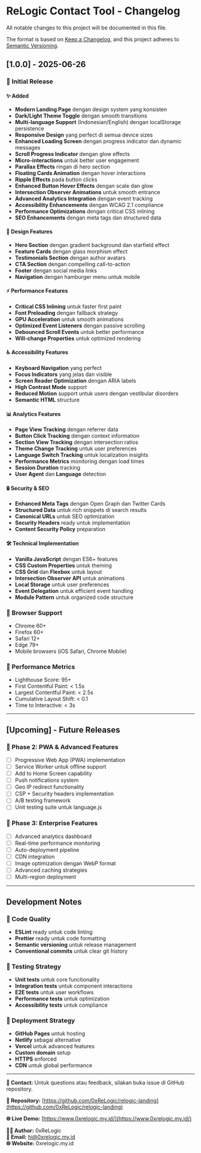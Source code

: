 # ReLogic Contact Tool - Changelog

All notable changes to this project will be documented in this file.

The format is based on [Keep a Changelog](https://keepachangelog.com/en/1.0.0/),
and this project adheres to [Semantic Versioning](https://semver.org/spec/v2.0.0.html).

## [1.0.0] - 2025-06-26

### 🎉 Initial Release

#### ✨ Added
- **Modern Landing Page** dengan design system yang konsisten
- **Dark/Light Theme Toggle** dengan smooth transitions
- **Multi-language Support** (Indonesian/English) dengan localStorage persistence
- **Responsive Design** yang perfect di semua device sizes
- **Enhanced Loading Screen** dengan progress indicator dan dynamic messages
- **Scroll Progress Indicator** dengan glow effects
- **Micro-interactions** untuk better user engagement
- **Parallax Effects** ringan di hero section
- **Floating Cards Animation** dengan hover interactions
- **Ripple Effects** pada button clicks
- **Enhanced Button Hover Effects** dengan scale dan glow
- **Intersection Observer Animations** untuk smooth entrance
- **Advanced Analytics Integration** dengan event tracking
- **Accessibility Enhancements** dengan WCAG 2.1 compliance
- **Performance Optimizations** dengan critical CSS inlining
- **SEO Enhancements** dengan meta tags dan structured data

#### 🎨 Design Features
- **Hero Section** dengan gradient background dan starfield effect
- **Feature Cards** dengan glass morphism effect
- **Testimonials Section** dengan author avatars
- **CTA Section** dengan compelling call-to-action
- **Footer** dengan social media links
- **Navigation** dengan hamburger menu untuk mobile

#### ⚡ Performance Features
- **Critical CSS Inlining** untuk faster first paint
- **Font Preloading** dengan fallback strategy
- **GPU Acceleration** untuk smooth animations
- **Optimized Event Listeners** dengan passive scrolling
- **Debounced Scroll Events** untuk better performance
- **Will-change Properties** untuk optimized rendering

#### ♿ Accessibility Features
- **Keyboard Navigation** yang perfect
- **Focus Indicators** yang jelas dan visible
- **Screen Reader Optimization** dengan ARIA labels
- **High Contrast Mode** support
- **Reduced Motion** support untuk users dengan vestibular disorders
- **Semantic HTML** structure

#### 📊 Analytics Features
- **Page View Tracking** dengan referrer data
- **Button Click Tracking** dengan context information
- **Section View Tracking** dengan intersection ratios
- **Theme Change Tracking** untuk user preferences
- **Language Switch Tracking** untuk localization insights
- **Performance Metrics** monitoring dengan load times
- **Session Duration** tracking
- **User Agent** dan **Language** detection

#### 🔒 Security & SEO
- **Enhanced Meta Tags** dengan Open Graph dan Twitter Cards
- **Structured Data** untuk rich snippets di search results
- **Canonical URLs** untuk SEO optimization
- **Security Headers** ready untuk implementation
- **Content Security Policy** preparation

#### 🛠️ Technical Implementation
- **Vanilla JavaScript** dengan ES6+ features
- **CSS Custom Properties** untuk theming
- **CSS Grid** dan **Flexbox** untuk layout
- **Intersection Observer API** untuk animations
- **Local Storage** untuk user preferences
- **Event Delegation** untuk efficient event handling
- **Module Pattern** untuk organized code structure

### 📱 Browser Support
- Chrome 60+
- Firefox 60+
- Safari 12+
- Edge 79+
- Mobile browsers (iOS Safari, Chrome Mobile)

### 🎯 Performance Metrics
- Lighthouse Score: 95+
- First Contentful Paint: < 1.5s
- Largest Contentful Paint: < 2.5s
- Cumulative Layout Shift: < 0.1
- Time to Interactive: < 3s

---

## [Upcoming] - Future Releases

### 🚀 Phase 2: PWA & Advanced Features
- [ ] Progressive Web App (PWA) implementation
- [ ] Service Worker untuk offline support
- [ ] Add to Home Screen capability
- [ ] Push notifications system
- [ ] Geo IP redirect functionality
- [ ] CSP + Security headers implementation
- [ ] A/B testing framework
- [ ] Unit testing suite untuk language.js

### 💫 Phase 3: Enterprise Features  
- [ ] Advanced analytics dashboard
- [ ] Real-time performance monitoring
- [ ] Auto-deployment pipeline
- [ ] CDN integration
- [ ] Image optimization dengan WebP format
- [ ] Advanced caching strategies
- [ ] Multi-region deployment

---

## Development Notes

### 📝 Code Quality
- **ESLint** ready untuk code linting
- **Prettier** ready untuk code formatting
- **Semantic versioning** untuk release management
- **Conventional commits** untuk clear git history

### 🧪 Testing Strategy
- **Unit tests** untuk core functionality
- **Integration tests** untuk component interactions
- **E2E tests** untuk user workflows
- **Performance tests** untuk optimization
- **Accessibility tests** untuk compliance

### 🚀 Deployment Strategy
- **GitHub Pages** untuk hosting
- **Netlify** sebagai alternative
- **Vercel** untuk advanced features
- **Custom domain** setup
- **HTTPS** enforced
- **CDN** untuk global performance

---

**📧 Contact:** Untuk questions atau feedback, silakan buka issue di GitHub repository.

**🔗 Repository:** [https://github.com/0xReLogic/relogic-landing](https://github.com/0xReLogic/relogic-landing)

**🌐 Live Demo:** [https://www.0xrelogic.my.id/](https://www.0xrelogic.my.id/)

**👨‍💻 Author:** 0xReLogic  
**📧 Email:** hi@0xrelogic.my.id  
**🌐 Website:** 0xrelogic.my.id
